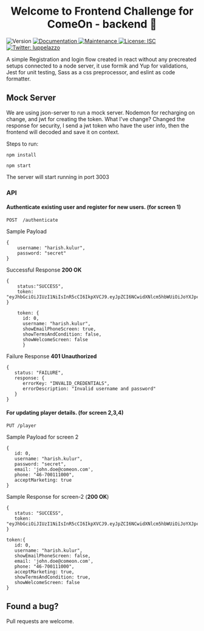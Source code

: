 <h1 align="center">Welcome to Frontend Challenge for ComeOn - backend 👋</h1>
<p>
  <img alt="Version" src="https://img.shields.io/badge/version-0.0.1-blue.svg?cacheSeconds=2592000" />
  <a href="https://github.com/guadalazzo/comeOn#readme" target="_blank">
    <img alt="Documentation" src="https://img.shields.io/badge/documentation-yes-brightgreen.svg" />
  </a>
  <a href="https://github.com/guadalazzo/comeOn/graphs/commit-activity" target="_blank">
    <img alt="Maintenance" src="https://img.shields.io/badge/Maintained%3F-yes-green.svg" />
  </a>
  <a href="https://github.com/guadalazzo/comeOn/blob/master/LICENSE" target="_blank">
    <img alt="License: ISC" src="https://img.shields.io/github/license/guadalazzo/Frontend Challenge for ComeOn - front" />
  </a>
  <a href="https://twitter.com/luppelazzo" target="_blank">
    <img alt="Twitter: luppelazzo" src="https://img.shields.io/twitter/follow/luppelazzo.svg?style=social" />
  </a>
</p>

A simple Registration and login flow created in react without any precreated setups connected to a node server, it use formik and Yup for validations, Jest for unit testing, Sass as a css preprocessor, and eslint as code formatter.


## Mock Server

We are using json-server to run a mock server. Nodemon for recharging on change, and jwt for creating the token.
What I've change?
Changed the response for security, I send a jwt token who have the user info, then the frontend will decoded and save it on context. 

Steps to run:

```
npm install

```

```
npm start

```
The server will start running in port 3003

### API

 #### Authenticate existing user and register for new users. (for screen 1) 
```
POST  /authenticate
``` 

Sample Payload 

```
{
    username: "harish.kulur",
    password: "secret"
}

```

Successful Response **200 OK**

```
{
    status:"SUCCESS",
    token: "eyJhbGciOiJIUzI1NiIsInR5cCI6IkpXVCJ9.eyJpZCI6NCwidXNlcm5hbWUiOiJoYXJpc2giLCJwYXNzd29yZCI6InNlY3JldDAwIiwic2hvd0VtYWlsUGhvbmVTY3JlZW4iOnRydWUsInNob3dUZXJtc0FuZENvbmRpdGlvbiI6ZmFsc2UsInNob3dXZWxjb21lU2NyZWVuIjpmYWxzZSwiaWF0IjoxNTg0OTcyODI3LCJleHAiOjE1ODUwNTkyMjd9"
}

```

```
    token: {
      id: 0,
      username: "harish.kulur",
      showEmailPhoneScreen: true,
      showTermsAndCondition: false,
      showWelcomeScreen: false
      }
```

Failure Response **401 Unauthorized**

```
{
   status: "FAILURE",
   response: {
      errorKey: "INVALID_CREDENTIALS",
      errorDescription: "Invalid username and password"
   }
}

```

 #### For updating player details. (for screen 2,3,4) 

```
PUT /player
``` 

Sample Payload for screen 2 

```
{
   id: 0,
   username: "harish.kulur",
   password: "secret",
   email: 'john.doe@comeon.com',
   phone: "46-700111000",
   acceptMarketing: true
}

```

Sample Response for screen-2  (**200 OK**)

```
{
   status: "SUCCESS",
   token: "eyJhbGciOiJIUzI1NiIsInR5cCI6IkpXVCJ9.eyJpZCI6NCwidXNlcm5hbWUiOiJoYXJpc2giLCJwYXNzd29yZCI6InNlY3JldDAwIiwic2hvd0VtYWlsUGhvbmVTY3JlZW4iOnRydWUsInNob3dUZXJtc0FuZENvbmRpdGlvbiI6ZmFsc2UsInNob3dXZWxjb21lU2NyZWVuIjpmYWxzZSwiaWF0IjoxNTg0OTcyODI3LCJleHAiOjE1ODUwNTkyMjd9"
}

```

```
token:{
   id: 0,
   username: "harish.kulur",
   showEmailPhoneScreen: false,
   email: 'john.doe@comeon.com',
   phone: "46-700111000",
   acceptMarketing: true,
   showTermsAndCondition: true,
   showWelcomeScreen: false
}
```


## Found a bug?

Pull requests are welcome. 
